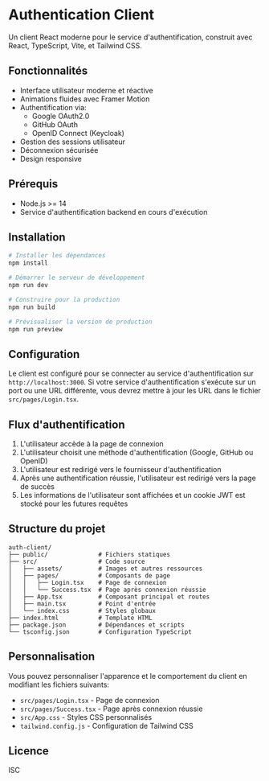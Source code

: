 # Authentication Client

Un client React moderne pour le service d'authentification, construit avec React, TypeScript, Vite, et Tailwind CSS.

## Fonctionnalités

- Interface utilisateur moderne et réactive
- Animations fluides avec Framer Motion
- Authentification via:
  - Google OAuth2.0
  - GitHub OAuth
  - OpenID Connect (Keycloak)
- Gestion des sessions utilisateur
- Déconnexion sécurisée
- Design responsive

## Prérequis

- Node.js >= 14
- Service d'authentification backend en cours d'exécution

## Installation

```bash
# Installer les dépendances
npm install

# Démarrer le serveur de développement
npm run dev

# Construire pour la production
npm run build

# Prévisualiser la version de production
npm run preview
```

## Configuration

Le client est configuré pour se connecter au service d'authentification sur `http://localhost:3000`. Si votre service d'authentification s'exécute sur un port ou une URL différente, vous devrez mettre à jour les URL dans le fichier `src/pages/Login.tsx`.

## Flux d'authentification

1. L'utilisateur accède à la page de connexion
2. L'utilisateur choisit une méthode d'authentification (Google, GitHub ou OpenID)
3. L'utilisateur est redirigé vers le fournisseur d'authentification
4. Après une authentification réussie, l'utilisateur est redirigé vers la page de succès
5. Les informations de l'utilisateur sont affichées et un cookie JWT est stocké pour les futures requêtes

## Structure du projet

```
auth-client/
├── public/              # Fichiers statiques
├── src/                 # Code source
│   ├── assets/          # Images et autres ressources
│   ├── pages/           # Composants de page
│   │   ├── Login.tsx    # Page de connexion
│   │   └── Success.tsx  # Page après connexion réussie
│   ├── App.tsx          # Composant principal et routes
│   ├── main.tsx         # Point d'entrée
│   └── index.css        # Styles globaux
├── index.html           # Template HTML
├── package.json         # Dépendances et scripts
└── tsconfig.json        # Configuration TypeScript
```

## Personnalisation

Vous pouvez personnaliser l'apparence et le comportement du client en modifiant les fichiers suivants:

- `src/pages/Login.tsx` - Page de connexion
- `src/pages/Success.tsx` - Page après connexion réussie
- `src/App.css` - Styles CSS personnalisés
- `tailwind.config.js` - Configuration de Tailwind CSS

## Licence

ISC
